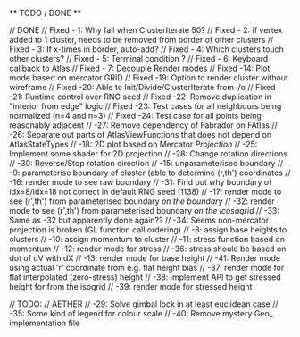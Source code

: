 ﻿** TODO / DONE **

  // DONE 
  // Fixed - 1: Why fail when ClusterIterate 50?
  // Fixed - 2: If vertex added to 1 cluster, needs to be removed from border of other clusters
  // Fixed - 3: If x-times in border, auto-add?
  // Fixed - 4: Which clusters touch other clusters?
  // Fixed - 5: Terminal condition ?
  // Fixed - 6: Keyboard callback to Atlas
  // Fixed - 7: Decouple Render modes
  // Fixed -14: Plot mode based on mercator GRID 
  // Fixed -19: Option to render cluster without wireframe 
  // Fixed -20: Able to Init/Divide/ClusterIterate from i/o
  // Fixed -21: Runtime control over RNG seed
  // Fixed -22: Remove duplication in "interior from edge" logic
  // Fixed -23: Test cases for all neighbours being normalized (n=4 and n=3)
  // Fixed -24: Test case for all points being reasonably adjacent
  //	   -27: Remove dependency of Fabrador on FAtlas
  //       -26: Separate out parts of AtlasViewFunctions that does not depend on AtlasStateTypes
  //       -18: 2D plot based on Mercator *Projection*
  //       -25: Implement some shader for 2D projection
  //       -28: Change rotation directions
  //       -30: Reverse/Stop rotation direction
  //       -15: unparameterised boundary
  //       -9:  parameterise boundary of cluster (able to determine (r,th') coordinates
  //       -16: render mode to see raw boundary
  //       -31: Find out why boundary of idx=8/idx=18 not correct in default RNG seed (1138)
  //       -17: render mode to see (r',th') from parameterised boundary *on the boundary*
  //       -32: render mode to see (r',th') from parameterised boundary *on the icosagrid*
  //       -33: Same as -32 but apparently done again??
  //       -34: Seems non-mercator projection is broken (GL function call ordering)
  //       -8:  assign base heights to clusters
  //       -10: assign momentum to cluster
  //       -11: stress function based on momentum
  //       -12: render mode for stress
  //       -36: stress should be based on dot of dV with dX
  //       -13: render mode for base height
  //       -41: Render mode using actual 'r' coordinate from e.g. flat height bias
  //       -37: render mode for flat interpolated (zero-stress) height
  //       -38: implement API to get stressed height for from the isogrid
  //       -39: render mode for stressed height


  // TODO:
  // AETHER
  //       -29: Solve gimbal lock in at least euclidean case
  //       -35: Some kind of legend for colour scale
  //       -40: Remove mystery Geo_ implementation file






